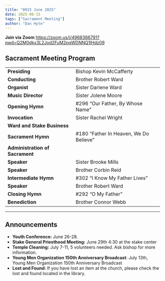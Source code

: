 ```yaml
---
title: "0815 June 2025"
date: 2025-06-15
tags: ["Sacrament Meeting"]
author: "Dan Hyte"
---
```


**Join via Zoom**
<https://zoom.us/j/4968366791?pwd=Q2M0dkx3L2Jod2FuM2pqWDNNQ1lHdz09>

## Sacrament Meeting Program

|                                 |                                     |
| ------------------------------- | ----------------------------------- |
| **Presiding**                   | Bishop Kevin McCafferty             |
| **Conducting**                  | Brother Robert Ward                 |
| **Organist**                    | Sister Darlene Ward                 |
| **Music Director**              | Sister Jolene Moore                 |
| **Opening Hymn**                | #296 “Our Father, By Whose Name”    |
| **Invocation**                  | Sister Rachel Wright                |
| **Ward and Stake Business**     |                                     |
| **Sacrament Hymn**              | #180 “Father In Heaven, We Do Believe”|
| **Administration of Sacrament** |                                     |
| **Speaker**                     | Sister Brooke Mills                 |
| **Speaker**                     | Brother Corbin Reid                 |
| **Intermediate Hymn**           | #302 “I Know My Father Lives”       |
| **Speaker**                     | Brother Robert Ward                 |
| **Closing Hymn**                | #292 “O My Father”                  |
| **Benediction**                 | Brother Connor Webb                 |

---

## Announcements

- **Youth Conference:** June 26-28.
- **Stake General Priesthood Meeting:** June 29th 4:30 at the stake center
- **Temple Cleaning:** July 7-11, 5 volunteers needed. Ask bishop for more information.
- **Young Men Organization 150th Anniversary Broadcast**: July 13th, Young Men Organization 150th Anniversary Broadcast
- **Lost and Found:** If you have lost an item at the church, please check the lost and found located in the library.